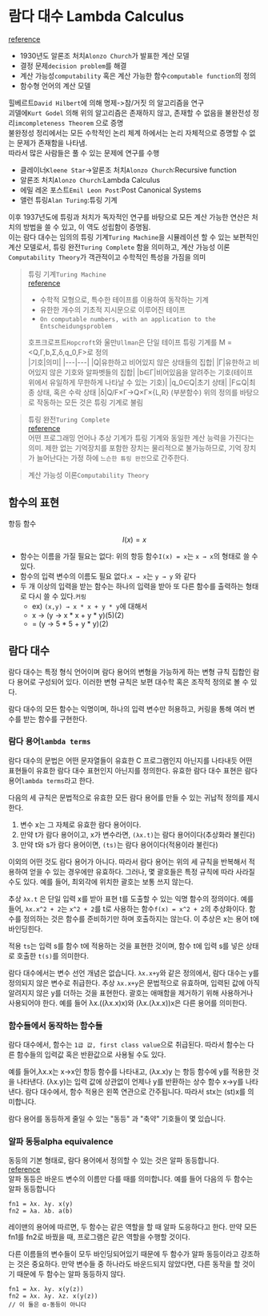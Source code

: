 # 람다 대수 Lambda Calculus
[reference](https://www.sangkon.com/haskell-study-part02/)  
- 1930년도 알론조 처치`Alonzo Church`가 발표한 계산 모델  
- 결정 문제`decision problem`를 해결
- 계산 가능성`computability` 혹은 계산 가능한 함수`computable function`의 정의
- 함수형 언어의 계산 모델

힐베르트`David Hilbert`에 의해 명제->참/거짓 의 알고리즘을 연구  
괴델에`Kurt Godel` 의해 위의 알고리즘은 존재하지 않고, 존재할 수 없음을 불완전성 정리`imcompleteness Theorem` 으로 증명  
불완정성 정리에서는 모든 수학적인 논리 체계 하에서는 논리 자체적으로 증명할 수 없는 문제가 존재함을 나타냄.  
따라서 많은 사람들은 풀 수 있는 문제에 연구를 수행

- 클레이너`Kleene Star`->알론조 처치`Alonzo Church`:Recursive function
- 알론조 처치`Alonzo Church`:Lambda Calculus
- 에밀 레온 포스트`Emil Leon Post`:Post Canonical Systems
- 앨런 튜링`Alan Turing`:튜링 기계

이후 1937년도에 튜링과 처치가 독자적인 연구를 바탕으로 모든 계산 가능한 연산은 처치의 방법을 쓸 수 있고, 이 역도 성립함이 증명됨.  
이는 람다 대수는 임의의 튜링 기계`Turing Machine`을 시뮬레이션 할 수 있는 보편적인 계산 모델로서, 튜링 완전`Turing Complete` 함을 의미하고, 계산 가능성 이론`Computability Theory`가 객관적이고 수학적인 특성을 가짐을 의미

>튜링 기계`Turing Machine`  
>[reference](https://en.wikipedia.org/wiki/Turing_machine#:~:text=A%20Turing%20machine%20is%20a,algorithm's%20logic%20can%20be%20constructed.)  
>- 수학적 모형으로, 특수한 테이프를 이용하여 동작하는 기계
>- 유한한 개수의 기초적 지시문으로 이루어진 테이프
>- `On computable numbers, with an application to the Entscheidungsproblem`
>
>호프크로프트`Hopcroft`와 울만`Ullman`은 단일 테이프 튜링 기계를 M = <Q,Γ,b,Σ,δ,q_0,F>로 정의  
>|기호|의미|
>|---|---|
>|Q|유한하고 비어있지 않은 상태들의 집합|
>|Γ|유한하고 비어있지 않은 기호와 알파벳들의 집합|
>|b∈Γ|비어있음을 알려주는 기호(테이프 위에서 유일하게 무한하게 나타날 수 있는 기호)|
>|q_0∈Q|초기 상태|
>|F⊆Q|최종 상태, 혹은 수락 상태
>|δ|Q/F×Γ→Q×Γ×{L,R} (부분함수)
>위의 정의를 바탕으로 작동하는 모든 것은 튜링 기계로 불림

>튜링 완전`Turing Complete`  
>[reference](https://ko.wikipedia.org/wiki/%ED%8A%9C%EB%A7%81_%EC%99%84%EC%A0%84)  
>어떤 프로그래밍 언어나 추상 기계가 튜링 기계와 동일한 계산 능력을 가진다는 의미.
>제한 없는 기억장치를 포함한 장치는 물리적으로 불가능하므로, 기억 장치가 늘어난다는 가정 하에 `느슨한 튜링 완전`으로 간주한다.

>계산 가능성 이론`Computability Theory`

## 함수의 표현

항등 함수 
```math
I(x)=x
```

- 함수는 이름을 가질 필요는 없다: 위의 항등 함수`I(x) = x`는 `x → x`의 형태로 쓸 수 있다.
- 함수의 입력 변수의 이름도 필요 없다.`x → x`는 `y → y` 와 같다
- 두 개 이상의 입력을 받는 함수는 하나의 입력을 받아 또 다른 함수를 출력하는 형태로 다시 쓸 수 있다.`커링`
  - ex) `(x,y) → x * x + y * y`에 대해서
  - x → (y → x * x + y * y)(5)(2)
  - = (y → 5 * 5 + y * y)(2)

## 람다 대수
람다 대수는 특정 형식 언어이며 람다 용어의 변형을 가능하게 하는 변형 규칙 집합인 람다 용어로 구성되어 있다. 이러한 변형 규칙은 보편 대수학 혹은 조작적 정의로 볼 수 있다.

람다 대수의 모든 함수는 익명이며, 하나의 입력 변수만 허용하고, 커링을 통해 여러 변수를 받는 함수를 구현한다.

### 람다 용어`lambda terms`
람다 대수의 문법은 어떤 문자열들이 유효한 C 프로그램인지 아닌지를 나타내듯 어떤 표현들이 유효한 람다 대수 표현인지 아닌지를 정의한다. 유효한 람다 대수 표현은 람다 용어`lambda terms`라고 한다.

다음의 세 규칙은 문법적으로 유효한 모든 람다 용어를 만들 수 있는 귀납적 정의를 제시한다.
1. 변수 x는 그 자체로 유효한 람다 용어이다.
2. 만약 t가 람다 용어이고, x가 변수라면, `(λx.t)`는 람다 용어이다(추상화라 불린다)
3. 만약 t와 s가 람다 용어이면, `(ts)`는 람다 용어이다(적용이라 불린다)

이외의 어떤 것도 람다 용어가 아니다. 따라서 람다 용어는 위의 세 규칙을 반복해서 적용하여 얻을 수 있는 경우에만 유효하다. 그러나, 몇 괄호들은 특정 규칙에 따라 사라질 수도 있다. 예를 들어, 최외각에 위치한 괄호는 보통 쓰지 않는다.

추상 `λx.t` 은 단일 입력 x를 받아 표현 t를 도출할 수 있는 익명 함수의 정의이다. 예를 들어, `λx.x^2 + 2`는 `x^2 + 2`를 t로 사용하는 함수`f(x) = x^2 + 2`의 추상화이다. 함수를 정의하는 것은 함수를 준비하기만 하며 호출하지는 않는다. 이 추상은 x는 용어 t에 바인딩힌다.

적용 `ts`는 입력 s를 함수 t에 적용하는 것을 표현한 것이며, 함수 t에 입력 s를 넣은 상태로 호출한 `t(s)`를 의미한다.

람다 대수에서는 변수 선언 개념은 없습니다. `λx.x+y`와 같은 정의에서, 람다 대수는 y를 정의되지 않은 변수로 취급한다. 추상 `λx.x+y`은 문법적으로 유효하며, 입력된 값에 아직 알려지지 않은 y를 더하는 것을 표현한다. 괄호는 애매함을 제거하기 위해 사용하거나 사용되어야 한다. 예를 들어 λx.((λx.x)x)와 (λx.(λx.x))x은 다른 용어를 의미한다. 

### 함수들에서 동작하는 함수들
람다 대수에서, 함수는 `1급 값, first class value`으로 취급된다. 따라서 함수는 다른 함수들의 입력값 혹은 반환값으로 사용될 수도 있다.

예를 들어,λx.x는 x→x인 항등 함수를 나타내고, (λx.x)y 는 항등 함수에 y를 적용한 것을 나타낸다. (λx.y)는 입력 값에 상관없이 언제나 y를 반환하는 상수 함수 x→y를 나타낸다. 람다 대수에서, 함수 적용은 왼쪽 연관으로 간주됩니다. 따라서 stx는 (st)x를 의미합니다.

람다 용어를 동등하게 줄일 수 있는 "동등" 과 "축약" 기호들이 몇 있습니다. 

### 알파 동등alpha equivalence
동등의 기본 형태로, 람다 용어에서 정의할 수 있는 것은 알파 동등합니다.  
[reference](https://lucasfcosta.com/2018/08/05/An-Introduction-to-Lambda-Calculus-Part-2.html)  
알파 동등은 바운드 변수의 이름만 다를 때를 의미합니다. 예를 들어 다음의 두 함수는 알파 동등합니다

```
fn1 = λx. λy. x(y)
fn2 = λa. λb. a(b)
```
레이맨의 용어에 따르면, 두 함수는 같은 역할을 할 때 알파 도응하다고 한다. 만약 모든 fn1를 fn2로 바꿨을 때, 프로그램은 같은 역할을 수행할 것이다.

다른 이름들의 변수들이 모두 바인딩되어있기 때문에 두 함수가 알파 동등이라고 강조하는 것은 중요하다. 만약 변수들 중 하나라도 바운드되지 않았다면, 다른 동작을 할 것이기 때문에 두 함수는 알파 동등하지 않다.

```
fn1 = λx. λy. x(y(z))
fn2 = λx. λy. λz. x(y(z))
// 이 둘은 α-동등이 아니다
```